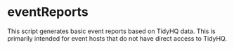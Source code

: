 # eventReports

This script generates basic event reports based on TidyHQ data. This is primarily intended for event hosts that do not have direct access to TidyHQ.